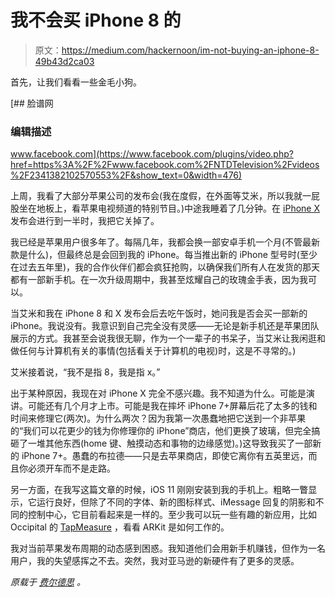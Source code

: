 # 我不会买 iPhone 8 的

> 原文：<https://medium.com/hackernoon/im-not-buying-an-iphone-8-49b43d2ca03>

首先，让我们看看一些金毛小狗。

[](https://www.facebook.com/plugins/video.php?href=https%3A%2F%2Fwww.facebook.com%2FNTDTelevision%2Fvideos%2F2341382102570553%2F&show_text=0&width=476) [## 脸谱网

### 编辑描述

www.facebook.com](https://www.facebook.com/plugins/video.php?href=https%3A%2F%2Fwww.facebook.com%2FNTDTelevision%2Fvideos%2F2341382102570553%2F&show_text=0&width=476) 

上周，我看了大部分苹果公司的发布会(我在度假，在外面等艾米，所以我就一屁股坐在地板上，看苹果电视频道的特别节目。)中途我睡着了几分钟。在 [iPhone X](https://hackernoon.com/tagged/iphone-x) 发布会进行到一半时，我把它关掉了。

我已经是苹果用户很多年了。每隔几年，我都会换一部安卓手机一个月(不管最新款是什么)，但最终总是会回到我的 iPhone。每当推出新的 iPhone 型号时(至少在过去五年里)，我的合作伙伴们都会疯狂抢购，以确保我们所有人在发货的那天都有一部新手机。在一次升级周期中，我甚至炫耀自己的玫瑰金手表，因为我可以。

当艾米和我在 iPhone 8 和 X 发布会后去吃午饭时，她问我是否会买一部新的 iPhone。我说没有。我意识到自己完全没有灵感——无论是新手机还是苹果团队展示的方式。我甚至会说我很无聊，作为一个一辈子的书呆子，当艾米让我闲逛和做任何与计算机有关的事情(包括看关于计算机的电视)时，这是不寻常的。)

艾米接着说，“我不是指 8，我是指 x。”

出于某种原因，我现在对 iPhone X 完全不感兴趣。我不知道为什么。可能是演讲。可能还有几个月才上市。可能是我在摔坏 iPhone 7+屏幕后花了太多的钱和时间来修理它(两次)。为什么两次？因为我第一次愚蠢地把它送到一个非苹果的“我们可以花更少的钱为你修理你的 iPhone”商店，他们更换了玻璃，但完全搞砸了一堆其他东西(home 键、触摸动态和事物的边缘感觉)。)这导致我买了一部新的 iPhone 7+。愚蠢的布拉德——只是去苹果商店，即使它离你有五英里远，而且你必须开车而不是走路。

另一方面，在我写这篇文章的时候，iOS 11 刚刚安装到我的手机上。粗略一瞥显示，它运行良好，但除了不同的字体、新的图标样式、iMessage 回复的阴影和不同的控制中心，它目前看起来是一样的。至少我可以玩一些有趣的新应用，比如 Occipital 的 [TapMeasure](https://tapmeasure.io/) ，看看 ARKit 是如何工作的。

我对当前苹果发布周期的动态感到困惑。我知道他们会用新手机赚钱，但作为一名用户，我的失望感挥之不去。突然，我对亚马逊的新硬件有了更多的灵感。

*原载于* [*费尔德思*](https://www.feld.com/archives/2017/09/im-not-buying-iphone-8.html) *。*